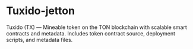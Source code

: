 # Tuxido-jetton
 Tuxido (TX) — Mineable token on the TON blockchain with scalable smart contracts and metadata. Includes token contract source, deployment scripts, and metadata files.
